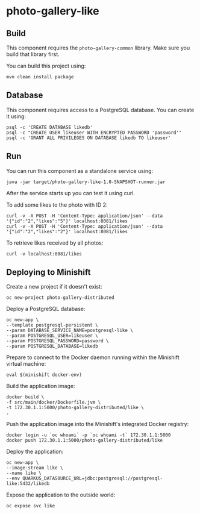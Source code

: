 # photo-gallery-like

## Build

This component requires the `photo-gallery-common` library. Make sure you build that library first.

You can build this project using:

```
mvn clean install package
```
## Database

This component requires access to a PostgreSQL database. You can create it using:

```
psql -c 'CREATE DATABASE likedb'
psql -c "CREATE USER likeuser WITH ENCRYPTED PASSWORD 'password'"
psql -c 'GRANT ALL PRIVILEGES ON DATABASE likedb TO likeuser'
```

## Run

You can run this component as a standalone service using:

```
java -jar target/photo-gallery-like-1.0-SNAPSHOT-runner.jar
```

After the service starts up you can test it using curl.

To add some likes to the photo with ID 2:

```
curl -v -X POST -H 'Content-Type: application/json' --data '{"id":"2","likes":"5"}' localhost:8081/likes
curl -v -X POST -H 'Content-Type: application/json' --data '{"id":"2","likes":"2"}' localhost:8081/likes

```

To retrieve likes received by all photos:

```
curl -v localhost:8081/likes
```

## Deploying to Minishift

Create a new project if it doesn't exist:

```
oc new-project photo-gallery-distributed
```

Deploy a PostgreSQL database:

```
oc new-app \
--template postgresql-persistent \
--param DATABASE_SERVICE_NAME=postgresql-like \
--param POSTGRESQL_USER=likeuser \
--param POSTGRESQL_PASSWORD=password \
--param POSTGRESQL_DATABASE=likedb
```

Prepare to connect to the Docker daemon running within the Minishift virtual machine:

```
eval $(minishift docker-env)
```

Build the application image:

```
docker build \
-f src/main/docker/Dockerfile.jvm \
-t 172.30.1.1:5000/photo-gallery-distributed/like \
.
```

Push the application image into the Minishift's integrated Docker registry:

```
docker login -u `oc whoami` -p `oc whoami -t` 172.30.1.1:5000
docker push 172.30.1.1:5000/photo-gallery-distributed/like
```

Deploy the application:

```
oc new-app \
--image-stream like \
--name like \
--env QUARKUS_DATASOURCE_URL=jdbc:postgresql://postgresql-like:5432/likedb
```

Expose the application to the outside world:

```
oc expose svc like
```
